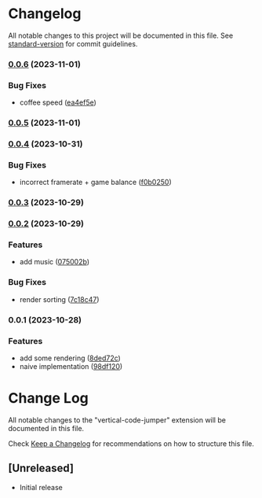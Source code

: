 # Changelog

All notable changes to this project will be documented in this file. See [standard-version](https://github.com/conventional-changelog/standard-version) for commit guidelines.

### [0.0.6](https://github.com/a-ignatev/vertical-code-jumper/compare/v0.0.5...v0.0.6) (2023-11-01)


### Bug Fixes

* coffee speed ([ea4ef5e](https://github.com/a-ignatev/vertical-code-jumper/commit/ea4ef5ef6c864ea587489be55494d836c6643585))

### [0.0.5](https://github.com/a-ignatev/vertical-code-jumper/compare/v0.0.4...v0.0.5) (2023-11-01)

### [0.0.4](https://github.com/a-ignatev/vertical-code-jumper/compare/v0.0.3...v0.0.4) (2023-10-31)


### Bug Fixes

* incorrect framerate + game balance ([f0b0250](https://github.com/a-ignatev/vertical-code-jumper/commit/f0b02501915dc0f53db161ec71699264be609eac))

### [0.0.3](https://github.com/a-ignatev/vertical-code-jumper/compare/v0.0.2...v0.0.3) (2023-10-29)

### [0.0.2](https://github.com/a-ignatev/vertical-code-jumper/compare/v0.0.1...v0.0.2) (2023-10-29)


### Features

* add music ([075002b](https://github.com/a-ignatev/vertical-code-jumper/commit/075002bc40b572f27dc409b4e5a6ec894cbfa563))


### Bug Fixes

* render sorting ([7c18c47](https://github.com/a-ignatev/vertical-code-jumper/commit/7c18c47dd4dad5c2b4dc9e71d27d7682df520d5b))

### 0.0.1 (2023-10-28)


### Features

* add some rendering ([8ded72c](https://github.com/a-ignatev/vertical-code-jumper/commit/8ded72c28e779e7f00b8d329fe4905b64bc2f159))
* naive implementation ([98df120](https://github.com/a-ignatev/vertical-code-jumper/commit/98df120b0f390aff5a06d37a672451a11a75cc7e))

# Change Log

All notable changes to the "vertical-code-jumper" extension will be documented in this file.

Check [Keep a Changelog](http://keepachangelog.com/) for recommendations on how to structure this file.

## [Unreleased]

- Initial release